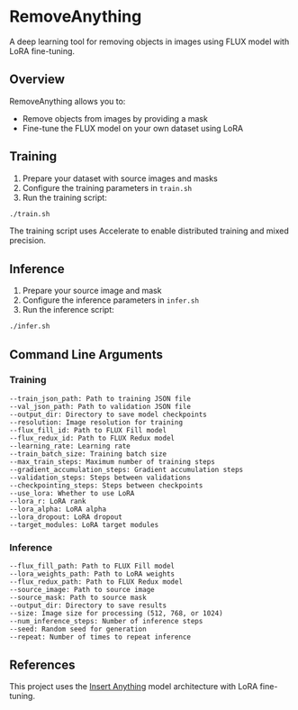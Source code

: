 # RemoveAnything

A deep learning tool for removing objects in images using FLUX model with LoRA fine-tuning.

## Overview

RemoveAnything allows you to:
- Remove objects from images by providing a mask
- Fine-tune the FLUX model on your own dataset using LoRA


## Training

1. Prepare your dataset with source images and masks
2. Configure the training parameters in `train.sh` 
3. Run the training script:

```bash
./train.sh
```

The training script uses Accelerate to enable distributed training and mixed precision.

## Inference

1. Prepare your source image and mask
2. Configure the inference parameters in `infer.sh`
3. Run the inference script:

```bash
./infer.sh
```

## Command Line Arguments

### Training

```
--train_json_path: Path to training JSON file
--val_json_path: Path to validation JSON file
--output_dir: Directory to save model checkpoints
--resolution: Image resolution for training
--flux_fill_id: Path to FLUX Fill model
--flux_redux_id: Path to FLUX Redux model
--learning_rate: Learning rate
--train_batch_size: Training batch size
--max_train_steps: Maximum number of training steps
--gradient_accumulation_steps: Gradient accumulation steps
--validation_steps: Steps between validations
--checkpointing_steps: Steps between checkpoints
--use_lora: Whether to use LoRA
--lora_r: LoRA rank
--lora_alpha: LoRA alpha
--lora_dropout: LoRA dropout
--target_modules: LoRA target modules
```

### Inference

```
--flux_fill_path: Path to FLUX Fill model
--lora_weights_path: Path to LoRA weights
--flux_redux_path: Path to FLUX Redux model
--source_image: Path to source image
--source_mask: Path to source mask
--output_dir: Directory to save results
--size: Image size for processing (512, 768, or 1024)
--num_inference_steps: Number of inference steps
--seed: Random seed for generation
--repeat: Number of times to repeat inference
```

## References

This project uses the [Insert Anything](https://github.com/song-wensong/insert-anything) model architecture with LoRA fine-tuning.

